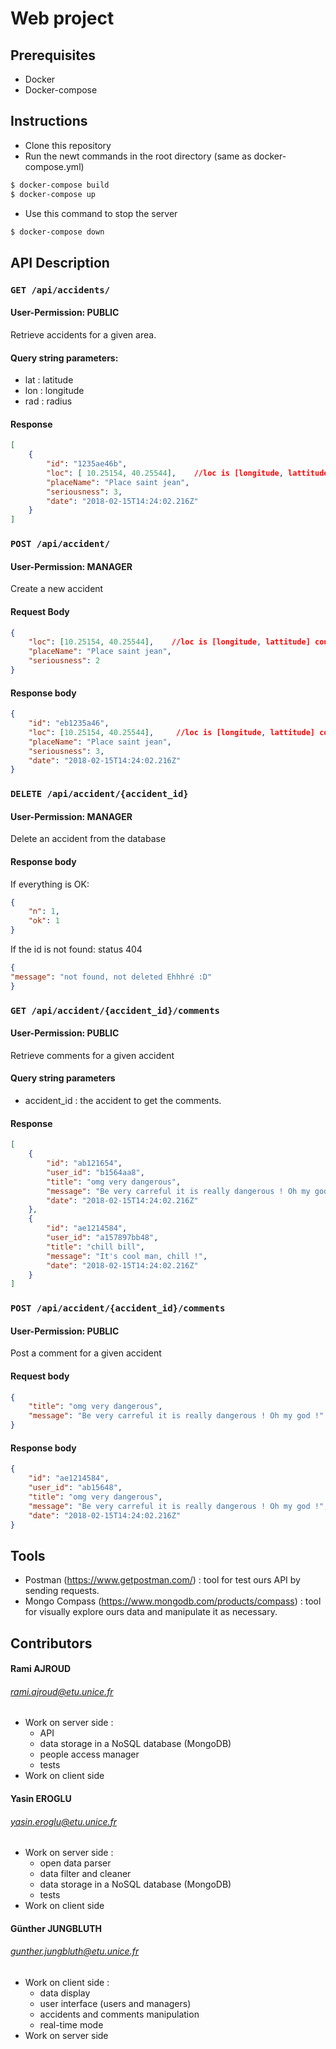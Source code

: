 # Web project

## Prerequisites

- Docker
- Docker-compose

## Instructions

- Clone this repository
- Run the newt commands in the root directory (same as docker-compose.yml)
```bash 
$ docker-compose build
$ docker-compose up
```
- Use this command to stop the server
```bash
$ docker-compose down
```

## API Description

### `GET /api/accidents/`
#### User-Permission: **PUBLIC**

Retrieve accidents for a given area.

#### Query string parameters:
- lat : latitude
- lon : longitude
- rad : radius

#### Response
```json
[
    { 
        "id": "1235ae46b",
        "loc": [ 10.25154, 40.25544],    //loc is [longitude, lattitude] couple
        "placeName": "Place saint jean",
        "seriousness": 3,
        "date": "2018-02-15T14:24:02.216Z"
    }
]
```

### `POST /api/accident/`
#### User-Permission: **MANAGER**

Create a new accident

#### Request Body
```json
{ 
    "loc": [10.25154, 40.25544],    //loc is [longitude, lattitude] couple
    "placeName": "Place saint jean",
    "seriousness": 2
}
```

#### Response body
```json
{ 
    "id": "eb1235a46",
    "loc": [10.25154, 40.25544],     //loc is [longitude, lattitude] couple
    "placeName": "Place saint jean",
    "seriousness": 3,
    "date": "2018-02-15T14:24:02.216Z"
}
```

### `DELETE /api/accident/{accident_id}`
#### User-Permission: **MANAGER**

Delete an accident from the database

#### Response body
If everything is OK:
````json
{
    "n": 1,
    "ok": 1
}
````

If the id is not found: status 404

````json
{
"message": "not found, not deleted Ehhhré :D"
}
````

### `GET /api/accident/{accident_id}/comments`
#### User-Permission: **PUBLIC**

Retrieve comments for a given accident

#### Query string parameters
- accident_id : the accident to get the comments.

#### Response
```json
[
    {
        "id": "ab121654",
        "user_id": "b1564aa8",
        "title": "omg very dangerous",
        "message": "Be very carreful it is really dangerous ! Oh my god !",
        "date": "2018-02-15T14:24:02.216Z"
    },
    {
        "id": "ae1214584",
        "user_id": "a157897bb48",
        "title": "chill bill",
        "message": "It's cool man, chill !",
        "date": "2018-02-15T14:24:02.216Z"
    }
]
```

### `POST /api/accident/{accident_id}/comments`
#### User-Permission: **PUBLIC**

Post a comment for a given accident

#### Request body
```json
{
    "title": "omg very dangerous",
    "message": "Be very carreful it is really dangerous ! Oh my god !"
}
```

#### Response body
```json
{
    "id": "ae1214584",
    "user_id": "ab15648",
    "title": "omg very dangerous",
    "message": "Be very carreful it is really dangerous ! Oh my god !",
    "date": "2018-02-15T14:24:02.216Z"
}
```

## Tools

- Postman (https://www.getpostman.com/) : tool for test ours API by sending requests. 
- Mongo Compass (https://www.mongodb.com/products/compass) : tool for visually explore ours data and manipulate it as necessary.

## Contributors

#### Rami AJROUD
###### rami.ajroud@etu.unice.fr
- Work on server side :
    - API
    - data storage in a NoSQL database (MongoDB)
    - people access manager
    - tests
- Work on client side

#### Yasin EROGLU
###### yasin.eroglu@etu.unice.fr
- Work on server side :
    - open data parser
    - data filter and cleaner
    - data storage in a NoSQL database (MongoDB)
    - tests
- Work on client side

#### Günther JUNGBLUTH
###### gunther.jungbluth@etu.unice.fr
- Work on client side :
    - data display
    - user interface (users and managers)
    - accidents and comments manipulation
    - real-time mode
- Work on server side

